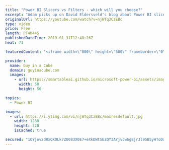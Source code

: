 ```yaml
---
title: "Power BI Slicers vs Filters - which will you choose?"
excerpt: "Adam picks up on David Eldersveld's blog about Power BI slicers versus filters and looks at if slicers are even needed now. The filter pane can satisfy a majority of scenarios. There are a few that it can't. Which Power BI feature will you choose?  David Eldersveld blog - https://dataveld.com/2019/01/18/are-power-bi-slicers-still-relevant-with-the-new-filter-pane/"
originalUrl: https://youtube.com/watch?v=njWTq3CzEBc
type: video
price: Free
length: PT4M44S
publishedDateTime: 2019-01-31T12:48:26Z
heat: 71

featuredContent: "<iframe width=\"800\" height=\"500\" frameborder=\"0\" src=\"https://www.youtube.com/embed/njWTq3CzEBc\" allow=\"accelerometer; autoplay; encrypted-media; gyroscope; picture-in-picture\" allowfullscreen></iframe>"

provider:
  name: Guy in a Cube
  domain: guyinacube.com
  images:
    - url: https://smartableai.github.io/microsoft-power-bi/assets/images/organizations/guyinacube.com-50x50.jpg
      width: 50
      height: 50

topics:
  - Power BI

images:
  - url: https://i.ytimg.com/vi/njWTq3CzEBc/maxresdefault.jpg
    width: 1280
    height: 720
    isCached: true

secured: "1OYjov2dRxQXOLk7ZU083X0E7+eXkDWtSEZQY3AYjvcw6g8jrJl95B5yHToDawU/d5vwCSRJnotpMSeQVa1w9g2TRRzkxhdiD44h6jpAoarRBMGDoKwgFhww0/8ke44Amr5bAYnKHnTRLi0rYwSLzuG84Tu3a30Rymz1nJ1gRLTcNk82pVtbKzXYP/ZkVLjJepQsyqgkLnslybbzjGeHm8Q+zSMjW1LdwK/fy2ZeSjzj0sjtKQ5gtf+dDkAWvDRekBU2vc95hGkt1id67KeqQE3iB0THPUUc5kFXoG9XkmNLi7PeZOtP7C0w/V9MAAXjPcE8Bd7o/ih7sbpY47J5BSvNMAM6uc28R4IP8NE+z3tAbEwNQ7SJdQtOMto1s14lJBpbOvaW97qEwHCwpXQVsq4HpgoIwxOYTp3Qj+4Wq2U=;lFhWuFmR3RTaqXBQ9CRDAQ=="
---
```



